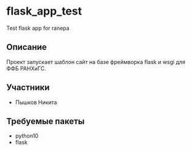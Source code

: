 # flask_app_test
Test flask app for ranepa

## Описание

Проект запускает шаблон сайт на базе фреймворка flask и wsgi для ФФБ РАНХиГС. 

## Участники

* Пышков Никита

## Требуемые пакеты

* python10
* flask
